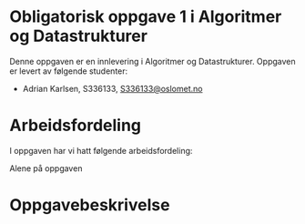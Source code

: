 # Obligatorisk oppgave 1 i Algoritmer og Datastrukturer

Denne oppgaven er en innlevering i Algoritmer og Datastrukturer. 
Oppgaven er levert av følgende studenter:
* Adrian Karlsen, S336133, S336133@oslomet.no

# Arbeidsfordeling

I oppgaven har vi hatt følgende arbeidsfordeling:

Alene på oppgaven

# Oppgavebeskrivelse
